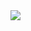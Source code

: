 <img src="https://github.com/hjplumtree/bodyweight-exercise-by-muscles/blob/master/assets/heart.png">
